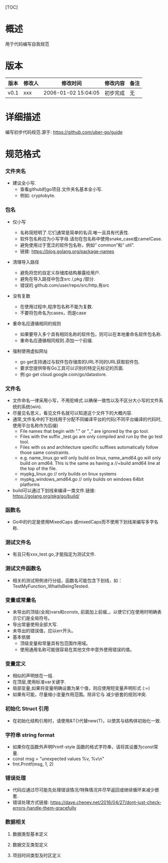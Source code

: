 [TOC]

# 概述

用于代码编写自我规范

# 版本

|   版本     |   修改人  |   修改时间             |   修改内容    |   备注    |
|   ---     |   ---    |    ---                |      ---     |   ---    |
|   v0.1    |   xxx    |  2006-01-02 15:04:05  |   初步完成    |   无      |


# 详细描述

编写初步代码规范.源于: https://github.com/uber-go/guide

<!--cspell: disable-->

# 规范格式

### 文件夹名

- 建议全小写.
    - 查看github的go项目.文件夹名基本全小写.
    - 例如: cryptobyte.
### 包名

- 仅小写
    - 名称简短明了.它们通常是简单的名词.唯一且具有代表性.
    - 软件包名称应为小写字母.请勿在包名称中使用snake_case或camelCase.
    - 避免使用过于宽泛的软件包名称，例如“ common”和“ util”.
    - 链接: https://blog.golang.org/package-names

- 清理导入路径
    - 避免将您的自定义存储库结构暴露给用户.
    - 避免在导入路径中包含src /,pkg /部分.
    - 错误的 github.com/user/repo/src/http,有src

- 没有复数
    - 在使用过程中,程序包名称不能为复数.
    - 不要将包命名为cases，而是case

- 重命名应遵循相同的规则
    - 如果要导入多个具有相同名称的软件包，则可以在本地重命名软件包名称.
    - 重命名应遵循相同规则.添加一个前缀.

- 强制使用虚拟网址
    - go get支持通过与软件包存储库的URL不同的URL获取软件包.
    - 要求您提供带有Go工具可以识别的特定元标记的页面.
    - 例:go get cloud.google.com/go/datastore.

### 文件名

- 文件命名一律采用小写，不用驼峰式.以确保一致性以及不区分大小写的文件系统的系统(win).
- 尽量见名思义，看见文件名就可以知道这个文件下的大概内容.
- 通常,文件名中的下划线用于分配不同编译平台的代码(不同平台编译的代码时,使用平台名称作为后缀)
    - File names that begin with "." or "_" are ignored by the go tool.
    - Files with the suffix _test.go are only compiled and run by the go test tool.
    - Files with os and architecture specific suffixes automatically follow those same constraints.
    - e.g. name_linux.go will only build on linux, name_amd64.go will only build on amd64. This is the same as having a //+build amd64 line at the top of the file.
    - mypkg_linux.go         // only builds on linux systems
    - mypkg_windows_amd64.go // only builds on windows 64bit platforms
- build可以通过下划线来编译一类文件.链接: https://golang.org/pkg/go/build/    

### 函数名

- Go中的约定是使用MixedCaps 或mixedCaps而不使用下划线来编写多字名称.

### 测试文件名

- 有且只有xxx_test.go,才能指定为测试文件.

### 测试文件函数名

- 相关的测试用例进行分组，函数名可能包含下划线，如：TestMyFunction_WhatIsBeingTested.

### 变量或常量名

- 未导出的顶级(全局)vars和consts, 前面加上前缀_，以使它们在使用时明确表示它们是全局符号。
- 导出常量使用全部大写.
- 未导出的错误值，应以err开头。
- 基本依据
    - 顶级变量和常量具有包范围作用域。
    - 使用通用名称可能很容易在其他文件中意外使用错误的值。

### 变量定义

- 相似的声明放在一组.
- 在顶层,使用标准var关键字.
- 局部变量,如果将变量明确设置为某个值，则应使用短变量声明形式 (:=)
- 如果有可能，尽量缩小变量作用范围。除非它与 减少嵌套的规则冲突.

### 初始化 Struct 引用

- 在初始化结构引用时，请使用&T{}代替new(T)，以使其与结构体初始化一致.

### 字符串 string format

- 如果你在函数外声明Printf-style 函数的格式字符串，请将其设置为const常量.
- const msg = "unexpected values %v, %v\n"
- fmt.Printf(msg, 1, 2)

### 错误处理

- 代码应通过尽可能先处理错误情况/特殊情况并尽早返回或继续循环来减少嵌套.
- 错误处理方式链接: https://dave.cheney.net/2016/04/27/dont-just-check-errors-handle-them-gracefully


### 数据相关

1. 数据类型基本定义

2. 数据交互类型定义

3. 项目时间类型及时区定义
